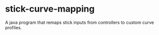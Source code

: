 # stick-curve-mapping
A java program that remaps stick inputs from controllers to custom curve profiles.

